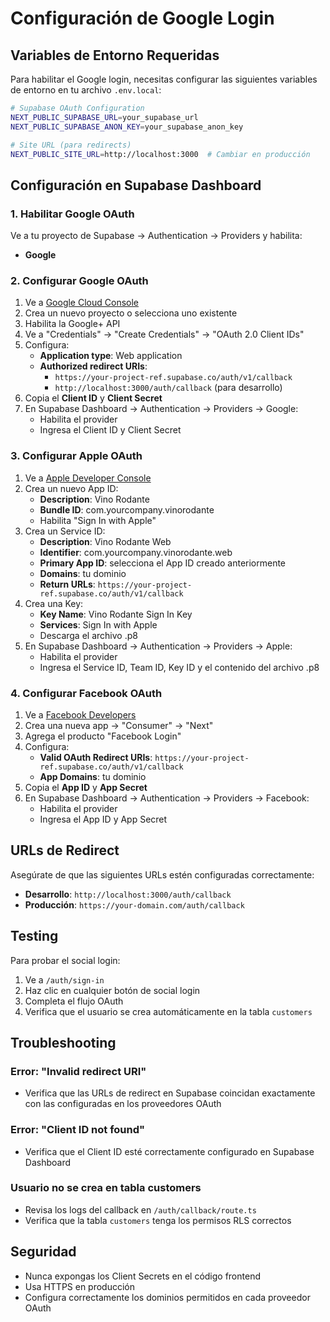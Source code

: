 # Configuración de Google Login

## Variables de Entorno Requeridas

Para habilitar el Google login, necesitas configurar las siguientes variables de entorno en tu archivo `.env.local`:

```bash
# Supabase OAuth Configuration
NEXT_PUBLIC_SUPABASE_URL=your_supabase_url
NEXT_PUBLIC_SUPABASE_ANON_KEY=your_supabase_anon_key

# Site URL (para redirects)
NEXT_PUBLIC_SITE_URL=http://localhost:3000  # Cambiar en producción
```

## Configuración en Supabase Dashboard

### 1. Habilitar Google OAuth

Ve a tu proyecto de Supabase → Authentication → Providers y habilita:

- **Google**

### 2. Configurar Google OAuth

1. Ve a [Google Cloud Console](https://console.cloud.google.com/)
2. Crea un nuevo proyecto o selecciona uno existente
3. Habilita la Google+ API
4. Ve a "Credentials" → "Create Credentials" → "OAuth 2.0 Client IDs"
5. Configura:
   - **Application type**: Web application
   - **Authorized redirect URIs**: 
     - `https://your-project-ref.supabase.co/auth/v1/callback`
     - `http://localhost:3000/auth/callback` (para desarrollo)
6. Copia el **Client ID** y **Client Secret**
7. En Supabase Dashboard → Authentication → Providers → Google:
   - Habilita el provider
   - Ingresa el Client ID y Client Secret

### 3. Configurar Apple OAuth

1. Ve a [Apple Developer Console](https://developer.apple.com/)
2. Crea un nuevo App ID:
   - **Description**: Vino Rodante
   - **Bundle ID**: com.yourcompany.vinorodante
   - Habilita "Sign In with Apple"
3. Crea un Service ID:
   - **Description**: Vino Rodante Web
   - **Identifier**: com.yourcompany.vinorodante.web
   - **Primary App ID**: selecciona el App ID creado anteriormente
   - **Domains**: tu dominio
   - **Return URLs**: `https://your-project-ref.supabase.co/auth/v1/callback`
4. Crea una Key:
   - **Key Name**: Vino Rodante Sign In Key
   - **Services**: Sign In with Apple
   - Descarga el archivo .p8
5. En Supabase Dashboard → Authentication → Providers → Apple:
   - Habilita el provider
   - Ingresa el Service ID, Team ID, Key ID y el contenido del archivo .p8

### 4. Configurar Facebook OAuth

1. Ve a [Facebook Developers](https://developers.facebook.com/)
2. Crea una nueva app → "Consumer" → "Next"
3. Agrega el producto "Facebook Login"
4. Configura:
   - **Valid OAuth Redirect URIs**: `https://your-project-ref.supabase.co/auth/v1/callback`
   - **App Domains**: tu dominio
5. Copia el **App ID** y **App Secret**
6. En Supabase Dashboard → Authentication → Providers → Facebook:
   - Habilita el provider
   - Ingresa el App ID y App Secret

## URLs de Redirect

Asegúrate de que las siguientes URLs estén configuradas correctamente:

- **Desarrollo**: `http://localhost:3000/auth/callback`
- **Producción**: `https://your-domain.com/auth/callback`

## Testing

Para probar el social login:

1. Ve a `/auth/sign-in`
2. Haz clic en cualquier botón de social login
3. Completa el flujo OAuth
4. Verifica que el usuario se crea automáticamente en la tabla `customers`

## Troubleshooting

### Error: "Invalid redirect URI"
- Verifica que las URLs de redirect en Supabase coincidan exactamente con las configuradas en los proveedores OAuth

### Error: "Client ID not found"
- Verifica que el Client ID esté correctamente configurado en Supabase Dashboard

### Usuario no se crea en tabla customers
- Revisa los logs del callback en `/auth/callback/route.ts`
- Verifica que la tabla `customers` tenga los permisos RLS correctos

## Seguridad

- Nunca expongas los Client Secrets en el código frontend
- Usa HTTPS en producción
- Configura correctamente los dominios permitidos en cada proveedor OAuth
